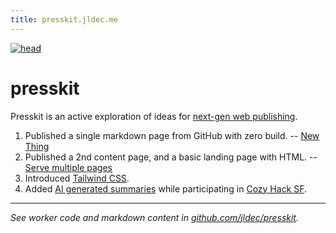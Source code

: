 ```yaml
---
title: presskit.jldec.me
---
```

[![head](https://github.com/user-attachments/assets/fbeab9eb-974c-4f24-913e-c693c8774440)](https://jldec.me/blog/what-web-publishing-should-be-like)
# presskit
Presskit is an active exploration of ideas for [next-gen web publishing](https://jldec.me/blog/what-web-publishing-should-be-like).

1. Published a single markdown page from GitHub with zero build. -- [New Thing](new-thing)
2. Published a 2nd content page, and a basic landing page with HTML. -- [Serve multiple pages](multi-page)
3. Introduced [Tailwind CSS](tailwind).
4. Added [AI generated summaries](https://presskit.jldec.me/summarize) while participating in [Cozy Hack SF](https://lu.ma/wco3g23k?tk=5aQXWb).

---
_See worker code and markdown content in [github.com/jldec/presskit](https://github.com/jldec/presskit)._
